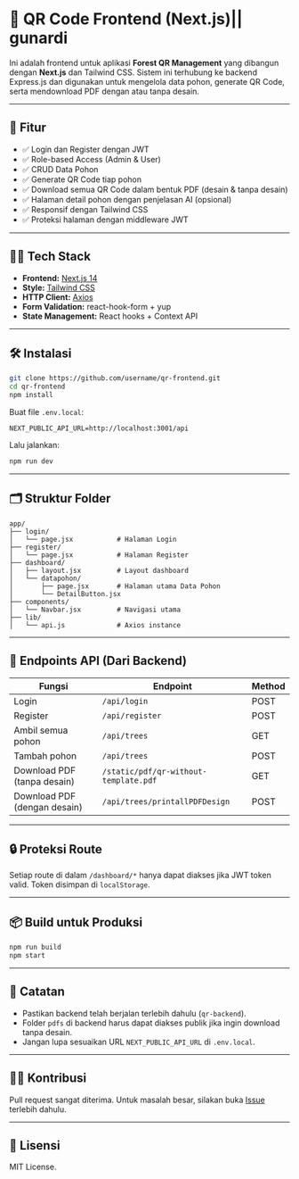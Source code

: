 # 🌲 QR Code Frontend (Next.js)|| gunardi

Ini adalah frontend untuk aplikasi **Forest QR Management** yang dibangun dengan **Next.js** dan Tailwind CSS. Sistem ini terhubung ke backend Express.js dan digunakan untuk mengelola data pohon, generate QR Code, serta mendownload PDF dengan atau tanpa desain.

---

## 🚀 Fitur

- ✅ Login dan Register dengan JWT
- ✅ Role-based Access (Admin & User)
- ✅ CRUD Data Pohon
- ✅ Generate QR Code tiap pohon
- ✅ Download semua QR Code dalam bentuk PDF (desain & tanpa desain)
- ✅ Halaman detail pohon dengan penjelasan AI (opsional)
- ✅ Responsif dengan Tailwind CSS
- ✅ Proteksi halaman dengan middleware JWT

---

## 🧑‍💻 Tech Stack

- **Frontend:** [Next.js 14](https://nextjs.org/)
- **Style:** [Tailwind CSS](https://tailwindcss.com/)
- **HTTP Client:** [Axios](https://axios-http.com/)
- **Form Validation:** react-hook-form + yup
- **State Management:** React hooks + Context API

---

## 🛠️ Instalasi

```bash
git clone https://github.com/username/qr-frontend.git
cd qr-frontend
npm install
```

Buat file `.env.local`:

```
NEXT_PUBLIC_API_URL=http://localhost:3001/api
```

Lalu jalankan:

```bash
npm run dev
```

---

## 🗂️ Struktur Folder

```
app/
├── login/
│   └── page.jsx           # Halaman Login
├── register/
│   └── page.jsx           # Halaman Register
├── dashboard/
│   ├── layout.jsx         # Layout dashboard
│   └── datapohon/
│       ├── page.jsx       # Halaman utama Data Pohon
│       └── DetailButton.jsx
├── components/
│   └── Navbar.jsx         # Navigasi utama
├── lib/
│   └── api.js             # Axios instance
```

---

## 🧾 Endpoints API (Dari Backend)

| Fungsi                       | Endpoint                              | Method |
| ---------------------------- | ------------------------------------- | ------ |
| Login                        | `/api/login`                          | POST   |
| Register                     | `/api/register`                       | POST   |
| Ambil semua pohon            | `/api/trees`                          | GET    |
| Tambah pohon                 | `/api/trees`                          | POST   |
| Download PDF (tanpa desain)  | `/static/pdf/qr-without-template.pdf` | GET    |
| Download PDF (dengan desain) | `/api/trees/printallPDFDesign`        | POST   |

---

## 🔒 Proteksi Route

Setiap route di dalam `/dashboard/*` hanya dapat diakses jika JWT token valid. Token disimpan di `localStorage`.

---

## 📦 Build untuk Produksi

```bash
npm run build
npm start
```

---

## 📝 Catatan

- Pastikan backend telah berjalan terlebih dahulu (`qr-backend`).
- Folder `pdfs` di backend harus dapat diakses publik jika ingin download tanpa desain.
- Jangan lupa sesuaikan URL `NEXT_PUBLIC_API_URL` di `.env.local`.

---

## 👨‍💻 Kontribusi

Pull request sangat diterima. Untuk masalah besar, silakan buka [Issue](https://github.com/username/qr-frontend/issues) terlebih dahulu.

---

## 📄 Lisensi

MIT License.
